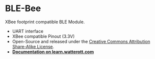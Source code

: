 # BLE-Bee
XBee footprint compatible BLE Module.

* UART interface
* XBee compatible Pinout (3.3V)
* Open-Source and released under the [Creative Commons Attribution Share-Alike License](https://creativecommons.org/licenses/by-sa/4.0/).
* **[Documentation on learn.watterott.com](https://learn.watterott.com)**
